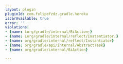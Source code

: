 ```yaml
---
layout: plugin
pluginId: com.felipefzdz.gradle.heroku
isJarAvailable: true
error: ''
violations:
- {name: Lorg/gradle/internal/BiAction;}
- {name: Lorg/gradle/internal/reflect/Instantiator;}
- {name: org/gradle/internal/reflect/Instantiator}
- {name: org/gradle/api/internal/AbstractTask}
- {name: org/gradle/internal/BiAction}

---
```

